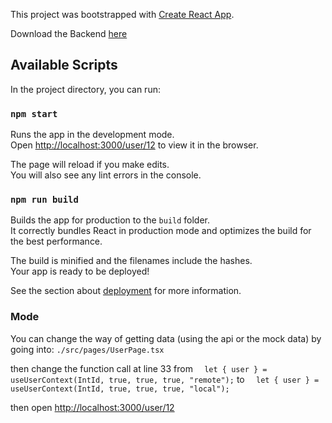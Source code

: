 
This project was bootstrapped with [Create React App](https://github.com/facebook/create-react-app).

Download the Backend [here](https://github.com/Eiks-exe/P9-front-end-dashboard)
## Available Scripts

In the project directory, you can run:

### `npm start`

Runs the app in the development mode.\
Open [http://localhost:3000/user/12](http://localhost:3000/user/12) to view it in the browser.

The page will reload if you make edits.\
You will also see any lint errors in the console.

### `npm run build`

Builds the app for production to the `build` folder.\
It correctly bundles React in production mode and optimizes the build for the best performance.

The build is minified and the filenames include the hashes.\
Your app is ready to be deployed!

See the section about [deployment](https://facebook.github.io/create-react-app/docs/deployment) for more information.

### Mode

You can change the way of getting data (using the api or the mock data) by going into: 
``./src/pages/UserPage.tsx``

then change the function call at line 33 
from `  let { user } = useUserContext(IntId, true, true, true, "remote");` 
to `  let { user } = useUserContext(IntId, true, true, true, "local");`

then open [http://localhost:3000/user/12](http://localhost:3000/user/12)